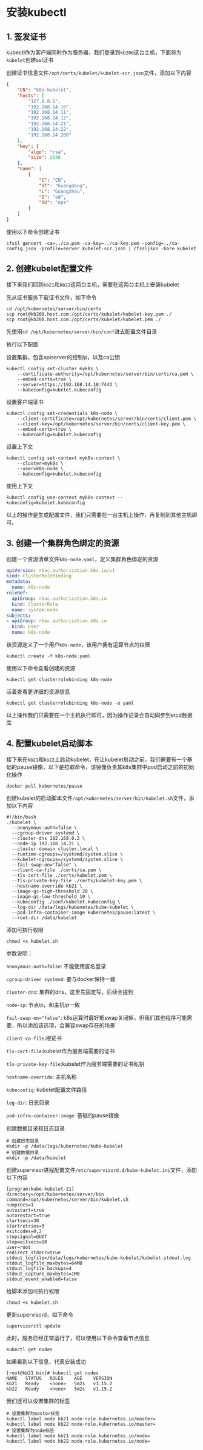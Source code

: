 # 安装kubectl


## 1. 签发证书

kubectl作为客户端同时作为服务器，我们登录到`kb200`这台主机，下面将为`kubelet`创建ssl证书


创建证书信息文件`/opt/certs/kubelet/kubelet-scr.json`文件，添加以下内容

```json
{
	"CN": "k8s-kubelet",
	"hosts": [
		"127.0.0.1",
		"192.168.14.10",
		"192.168.14.11",
		"192.168.14.12",
		"192.168.14.21",
		"192.168.14.22",
		"192.168.14.200"
	],
	"key": {
		"algo": "rsa",
		"size": 2048
	},
	"name": [
		{
			"C": "CN",
			"ST": "Guangdong",
			"L": "Guangzhou",
			"O": "od",
			"OU": "ops"
		}
	]
}
```

使用以下命令创建证书

```shell
cfssl gencert -ca=../ca.pem -ca-key=../ca-key.pem -config=../ca-config.json -profile=server kubelet-scr.json | cfssljson -bare kubelet
```



## 2. 创建kubelet配置文件

接下来我们回到`kb21`和`kb22`这两台主机，需要在这两台主机上安装kubelet


先从证书服务下载证书文件，如下命令

```shell
cd /opt/kubernetes/server/bin/certs
scp root@kb200.host.com:/opt/certs/kubelet/kubelet-key.pem ./
scp root@kb200.host.com:/opt/certs/kubelet/kubelet.pem ./
```


先使用`cd /opt/kubernetes/server/bin/conf`进去配置文件目录


执行以下配置


设置集群，包含apiserver的控制ip，以及ca公钥

```shell
kubectl config set-cluster myk8s \
    --certificate-authority=/opt/kubernetes/server/bin/certs/ca.pem \
    --embed-certs=true \
    --server=https://192.168.14.10:7443 \
    --kubeconfig=kubelet.kubeconfig
```


设置客户端证书


```shell
kubectl config set-credentials k8s-node \
    --client-certificate=/opt/kubernetes/server/bin/certs/client.pem \
    --client-key=/opt/kubernetes/server/bin/certs/client-key.pem \
    --embed-certs=true \
    --kubeconfig=kubelet.kubeconfig
```


设置上下文

```shell
kubectl config set-context myk8s-context \
    --cluster=myk8s \
    --user=k8s-node \
    --kubeconfig=kubelet.kubeconfig
```



使用上下文

```shell
kubectl config use-context myk8s-context --kubeconfig=kubelet.kubeconfig
```


以上的操作是生成配置文件，我们只需要在一台主机上操作，再复制到其他主机即可。


## 3. 创建一个集群角色绑定的资源

创建一个资源清单文件`k8s-node.yaml`，定义集群角色绑定的资源

```yaml
apiVersion: rbac.authorization.k8s.io/v1
kind: ClusterRoleBinding
metadata:
  name: k8s-node
roleRef:
  apiGroup: rbac.authorization.k8s.io
  kind: ClusterRole
  name: system:node
subjects:
- apiGroup: rbac.authorization.k8s.io
  kind: User
  name: k8s-node
```


该资源定义了一个用户`k8s-node`，该用户拥有运算节点的权限

```shell
kubectl create -f k8s-node.yaml
```


使用以下命令查看创建的资源
```shell
kubectl get clusterrolebinding k8s-node
```


活着查看更详细的资源信息
```shell
kubectl get clusterrolebinding k8s-node -o yaml
```


以上操作我们只需要在一个主机执行即可，因为操作记录会自动同步到etcd数据库



## 4. 配置kubelet启动脚本


接下来在`kb21`和`kb22`上启动kubelet，在让kubelet启动之前，我们需要有一个基础的pause镜像，以下是拉取命令，该镜像负责其k8s集群中pod启动之前的初始化操作

```shell
docker pull kubernetes/pause
```


创建kubelet的启动脚本文件`/opt/kubernetes/server/bin/kubelet.sh`文件，添加以下内容

```shell
#!/bin/bash
./kubelet \
  --anonymous-auth=false \
  --cgroup-driver systemd \
  --cluster-dns 192.168.0.2 \
  --node-ip 192.168.14.21 \
  --cluster-domain cluster.local \
  --runtime-cgroups=/systemd/system.slice \
  --kubelet-cgroups=/systemd/system.slice \
  --fail-swap-on="false" \
  --client-ca-file ./certs/ca.pem \
  --tls-cert-file ./certs/kubelet.pem \
  --tls-private-key-file ./certs/kubelet-key.pem \
  --hostname-override kb21 \
  --image-gc-high-threshold 20 \
  --image-gc-low-threshold 10 \
  --kubeconfig ./conf/kubelet.kubeconfig \
  --log-dir /data/logs/kubenetes/kube-kubelet \
  --pod-infra-container-image kubernetes/pause:latest \
  --root-dir /data/kubelet
```



添加可执行权限
```shell
chmod +x kubelet.sh
```


参数说明：

`anonymous-auth=false`: 不能使用匿名登录

`cgroup-driver systemd`: 要与docker保持一致

`cluster-dns`: 集群的dns，这里先固定写，后续会提到

`node-ip`: 节点ip，和主机ip一致

`fail-swap-on="false"`: k8s运算时最好把swap关闭掉，但我们其他程序可能需要，所以添加该选项，会兼容swap存在的场景

`client-ca-file`:根证书

`tls-cert-file`:kubelet作为服务端需要的证书

`tls-private-key-file`:kubelet作为服务端需要的证书私钥

`hostname-override`: 主机名称

`kubeconfig`: kubelet配置文件路径

`log-dir`: 日志目录

`pod-infra-container-image`: 基础的pause镜像



创建数据目录和日志目录

```shell
# 创建日志目录
mkdir -p /data/logs/kubernetes/kube-kubelet
# 创建数据目录
mkdir -p /data/kubelet
```


创建supervisor进程配置文件`/etc/supervisord.d/kube-kubelet.ini`文件，添加以下内容

```shell
[program:kube-kubelet-21]
directory=/opt/kubernetes/server/bin
command=/opt/kubernetes/server/bin/kubelet.sh
numprocs=1
autostart=true
autorestart=true
startsecs=30
startretries=3
exitcodes=0,2
stopsignal=QUIT
stopwaitsecs=10
user=root
redirect_stderr=true
stdout_logfile=/data/logs/kubernetes/kube-kubelet/kubelet.stdout.log
stdout_logfile_maxbytes=64MB
stdout_logfile_backups=4
stdout_capture_maxbytes=1MB
stdout_event_enabled=false
```

给脚本添加可执行权限

```shell
chmod +x kubelet.sh
```


更新supervisord，如下命令

```shell-script
supervisorctl update
```


此时，服务已经正常运行了，可以使用以下命令查看节点信息

```shell
kubectl get nodes
```


如果看到以下信息，代表安装成功

```shell
[root@kb21 bin]# kubectl get nodes
NAME   STATUS   ROLES    AGE    VERSION
kb21   Ready    <none>   5m2s   v1.15.2
kb22   Ready    <none>   5m2s   v1.15.2
```

我们还可以设置集群的标签

```shell
# 设置集群为master标签
kubectl label node kb21 node-role.kubernetes.io/master=
kubectl label node kb22 node-role.kubernetes.io/master=
# 设置集群为node标签
kubectl label node kb21 node-role.kubernetes.io/node=
kubectl label node kb22 node-role.kubernetes.io/node=
```







